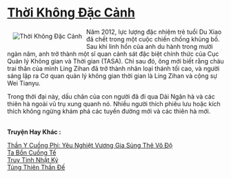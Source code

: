 <a href="https://truyentiki.com/thoi-khong-dac-canh.30625/" title="Thời Không Đặc Cảnh"><h1>Thời Không Đặc Cảnh</h1></a><div style="display:table"><img align="right" style="float: left; padding: 10px;" src="https://truyentiki.com/a/img/str/src/30625.jpg" alt="Thời Không Đặc Cảnh">Năm 2012, lực lượng đặc nhiệm trẻ tuổi Du Xiao đã chết trong một cuộc chiến chống khủng bố. Sau khi linh hồn của anh du hành trong mười ngàn năm, anh trở thành một sĩ quan cảnh sát đặc biệt chính thức của Cục Quản lý Không gian và Thời gian (TASA). Chỉ sau đó, ông mới biết rằng cháu trai thân của mình Ling Zihan đã trở thành nhân loại thánh tối cao, và người sáng lập ra Cơ quan quản lý không gian thời gian là Ling Zihan và cộng sự Wei Tianyu. <p></p> Trong thời đại này, dấu chân của con người đã đi qua Dải Ngân hà và các thiên hà ngoài vũ trụ xung quanh nó. Nhiều người thích phiêu lưu hoặc kích thích không ngừng khám phá các tuyến đường mới và các thiên hà mới.</div><p><br><b>Truyện Hay Khác :</b></p><a href="https://truyentiki.com/than-y-cuong-phi-yeu-nghiet-vuong-gia-sung-the-vo-do.30624/" alt="Thần Y Cuồng Phi: Yêu Nghiệt Vương Gia Sủng Thê Vô Độ">Thần Y Cuồng Phi: Yêu Nghiệt Vương Gia Sủng Thê Vô Độ</a><br/><a href="https://github.com/nownovels/top500/tree/master/truyenhay/33732/" alt="Ta Bổn Cuồng Tế">Ta Bổn Cuồng Tế</a><br/><a href="https://github.com/nownovels/truyenhay/tree/master/truyenhay/30545/README.md" alt="Truy Tinh Nhật Ký">Truy Tinh Nhật Ký</a><br/><a href="https://github.com/nownovels/truyenhay/tree/master/truyenhay/30500/README.md" alt="Túng Thiên Thần Đế">Túng Thiên Thần Đế</a><br/>